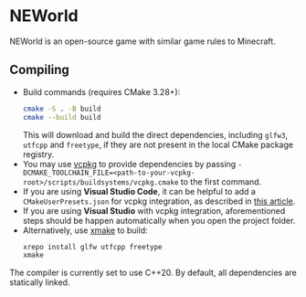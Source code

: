 # NEWorld

NEWorld is an open-source game with similar game rules to Minecraft.

## Compiling

* Build commands (requires CMake 3.28+):
  ```sh
  cmake -S . -B build
  cmake --build build
  ```
  This will download and build the direct dependencies, including `glfw3`, `utfcpp` and `freetype`, if they are not present in the local CMake package registry.
* You may use [vcpkg](https://learn.microsoft.com/en-us/vcpkg/) to provide dependencies by passing `-DCMAKE_TOOLCHAIN_FILE=<path-to-your-vcpkg-root>/scripts/buildsystems/vcpkg.cmake` to the first command.
* If you are using **Visual Studio Code**, it can be helpful to add a `CMakeUserPresets.json` for vcpkg integration, as described in [this article](https://learn.microsoft.com/en-us/vcpkg/get_started/get-started-vscode).
* If you are using **Visual Studio** with vcpkg integration, aforementioned steps should be happen automatically when you open the project folder.
* Alternatively, use [xmake](https://xmake.io/) to build:
  ```sh
  xrepo install glfw utfcpp freetype
  xmake
  ```

The compiler is currently set to use C++20. By default, all dependencies are statically linked.

